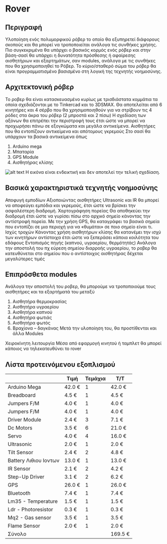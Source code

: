# Rover

## Περιγραφή
Υλοποίηση ενός πολυμορφικού ρόβερ το οποίο θα εξυπηρετεί διάφορους σκοπούς και θα μπορεί να τροποποιείται ανάλογα τις συνθήκες χρήσης. Πιο συγκεκριμένα θα υπάρχει ο βασικός κορμός ενός ρόβερ και στην βάση-σασί θα υπάρχει η δυνατότητα πρόσθεσης ή αφαίρεσης αισθητήριων και εξαρτημάτων, σαν modules, ανάλογα με τις συνθήκες που θα χρησιμοποιηθεί το Ρόβερ. Το κύριο/σταθερό σώμα του ρόβερ θα είναι προγραμματισμένο βασισμένο στη λογική της τεχνητής νοημοσύνης.

## Αρχιτεκτονική ρόβερ
Το ροβερ θα είναι κατασκευασμένο κυρίως με τρισδιάστατα κομμάτια τα οποία σχεδιάζονται με το Tinkercad και το 3DSMAX.
Θα αποτελείται από 6 κινητήρες και 4 σέρβο που θα χρησιμοποιηθούν για να στρίβουν τις 4 ρόδες στα άκρα του ρόβερ (2 μπροστά και 2 πίσω)
Η σχεδίαση των αξόνων θα επιτρέπει την περιστροφή τους έτσι ώστε να μπορεί να προχωρήσει πάνω σε εξογκώματα και μεγάλα αντικείμενα.
Αισθητήρες που θα εντοπίζουν αντικείμενα και απότομους γκρεμούς
Στο σασί θα υπάρχουν τα βασικά αντικείμενα όπως
1.	Arduino mega
2.	Μπαταρία
3.	GPS Module
4.	Αισθητήρας κλίσης

![alt text](http://url/to/img.png)
Η εικόνα είναι ενδεικτική και δεν αποτελεί την τελική σχεδίαση.

## Βασικά χαρακτηριστικά τεχνητής νοημοσύνης

Αποφυγή εμποδίων
Αξιοποιώντας αισθητήρες Ultrasonic και IR θα μπορεί να αποφεύγει εμπόδια και γκρεμούς, έτσι ώστε να βρίσκει την ασφαλέστερη διαδρομή.
Χαρτογράφηση πορείας
Θα αποθηκεύει την διαδρομή έτσι ώστε να γυρίσει πίσω στο αρχικό σημείο κάνοντας την αντίστροφή πορεία. Με την χρήση GPS, θα καταγράφει τα βασικά σημεία που εντοπίζει σε μια περιοχή για να «θυμάται» σε ποιο σημείο είναι τι.
Ισχύς τροχών
Κάνοντας χρήση αισθητήρων κλίσης θα κατανέμει την ισχύ των κινητήρων αντίστοιχα έτσι ώστε να ξεπεράσει κάποια κοιλότητα του εδάφους
Εντοπισμός πηγής (καπνού, υγραερίου, θερμότητάς)
Ανάλογα την αποστολή του πχ εύρεση σημείου διαρροής υγραερίου, το ροβερ θα κατευθύνεται στο σημείου που ο αντίστοιχος αισθητήρας δέχεται μεγαλύτερες τιμές

## Επιπρόσθετα modules
Ανάλογα την αποστολή του ροβερ, θα μπορούμε να τροποποιούμε τους αισθητήρες και τα εξαρτήματά του μεταξύ
1.	Αισθητήρα θερμοκρασίας
2.	Αισθητήρα υγραερίου
3.	Αισθητήρα καπνού
4.	Αισθητήρα φωτιάς
5.	Αισθητήρα φωτός
6.	Βραχίονα – δαγκάνας
Μετά την υλοποίηση του, θα προστίθενται και άλλα Modules

Χειροκίνητη λειτουργία
Μέσα από εφαρμογή κινητού ή ταμπλετ θα μπορεί κάποιος να τηλεκατευθύνει το rover

## Λίστα προτεινόμενου εξοπλισμού

|                       | Τιμή     | Τεμάχια | Τ/Τ       |
|-----------------------|----------|---------|-----------|
| Arduino Mega          |  42.0 €  | 1       |  42.0 €   |
| Breadboard            |  4.5 €   | 1       |  4.5 €    |
| Jumpers F/M           |  4.0 €   | 1       |  4.0 €    |
| Jumpers F/M           |  4.0 €   | 1       |  4.0 €    |
| Driver Module         |  2.4 €   | 3       |  7.1 €    |
| Dc Motors             |  3.5 €   | 6       |  21.0 €   |
| Servo                 |  4.0 €   | 4       |  16.0 €   |
| Ultrasonic            |  2.0 €   | 1       |  2.0 €    |
| Tilt Sensor           |  2.4 €   | 2       |  4.8 €    |
| Battery Λιθιου Ιοντων |  13.0 €  | 1       |  13.0 €   |
| IR Sensor             |  2.1 €   | 2       |  4.2 €    |
| Step-Up Driver        |  3.1 €   | 2       |  6.2 €    |
| GPS                   |  26.0 €  | 1       |  26.0 €   |
| Bluetooth             |  7.4 €   | 1       |  7.4 €    |
| Lm35 - Temperature    |  1.5 €   | 1       |  1.5 €    |
| Ldr - Photoresistor   |  0.3 €   | 1       |  0.3 €    |
| Mq2 - Gas sensor      |  3.5 €   | 1       |  3.5 €    |
| Flame Sensor          |  2.0 €   | 1       |  2.0 €    |
| Σύνολο                |          |         |  169.5 €  |
